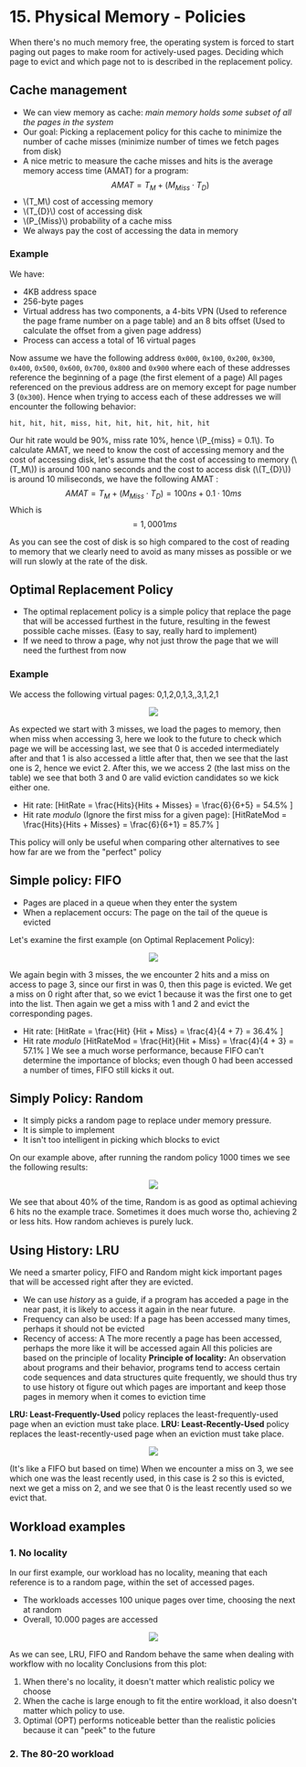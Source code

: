 # 15. Physical Memory - Policies
When there's no much memory free, the operating system is forced to start paging out pages to make room for actively-used pages. Deciding which page to evict and which page not to is described in the replacement policy. 
## Cache management
- We can view memory as cache: *main memory holds some subset of all the pages in the system*
- Our goal: Picking a replacement policy for this cache to minimize the number of cache misses (minimize number of times we fetch pages from disk)
- A nice metric to measure the cache misses and hits is the average memory access time (AMAT) for a program: 
$$
AMAT = T_{M} + (M_{Miss} \cdot T_D)
$$
- \\(T_M\\) cost of accessing memory
- \\(T_{D}\\) cost of accessing disk
- \\(P_{Miss}\\) probability of a cache miss
- We always pay the cost of accessing the data in memory

### Example
We have: 
- 4KB address space
- 256-byte pages
- Virtual address has two components, a 4-bits VPN (Used to reference the page frame number on a page table) and an 8 bits offset (Used to calculate the offset from a given page address)
- Process can access a total of 16 virtual pages

Now assume we have the following address `0x000`, `0x100`, `0x200`, `0x300`, `0x400`, `0x500`, `0x600`, `0x700`, `0x800` and `0x900` where each of these addresses reference the beginning of a page (the first element of a page)
All pages referenced on the previous address are on memory except for page number 3 (`0x300`). Hence when trying to access each of these addresses we will encounter the following behavior:
```
hit, hit, hit, miss, hit, hit, hit, hit, hit, hit
```
Our hit rate would be 90%, miss rate 10%, hence \\(P_{miss} = 0.1\\). To calculate AMAT, we need to know the cost of accessing memory and the cost of accessing disk, let's assume that the cost of accessing to memory (\\(T_M\\)) is around 100 nano seconds and the cost to access disk (\\(T_{D}\\)) is around 10 miliseconds, we have the following AMAT :
$$
AMAT = T_{M} + (M_{Miss} \cdot T_{D}) = 100ns + 0.1 \cdot 10ms
$$
Which is
$$
= 1,0001 ms
$$

As you can see the cost of disk is so high compared to the cost of reading to memory that we clearly need to avoid as many misses as possible or we will run slowly at the rate of the disk. 

## Optimal Replacement Policy
- The optimal  replacement policy is a simple policy that replace the page that will be accessed furthest in the future, resulting in the fewest possible cache misses. (Easy to say, really hard to implement)
- If we need to throw a page, why not just throw the page that we will need the furthest from now

### Example 
We access the following virtual pages: 0,1,2,0,1,3,,3,1,2,1 

<center><img src="./images/access_example.png"></center>

As expected we start with 3 misses, we load the pages to memory, then when miss when accessing 3, here we look to the future to check which page we will be accessing last, we see that 0 is acceded intermediately after and that 1 is also accessed a little after that, then we see that the last one is 2, hence we evict 2. After this, we we access 2 (the last miss on the table) we see that both 3 and 0 are valid eviction candidates so we kick either one. 

- Hit rate: 
[HitRate = \frac{Hits}{Hits + Misses} = \frac{6}{6+5} = 54.5\% ]
- Hit rate *modulo* (Ignore the first miss for a given page): 
[HitRateMod = \frac{Hits}{Hits + Misses} = \frac{6}{6+1} = 85.7\% ]

This policy will only be useful when comparing other alternatives to see how far are we from the "perfect" policy

## Simple policy: FIFO
- Pages are placed in a queue when they enter the system
- When a replacement occurs: The page on the tail of the queue is evicted

Let's examine the first example (on Optimal Replacement Policy): 

<center><img src="./images/FifoCacheExample.png"></center>

We again begin with 3 misses, the we encounter 2 hits and a miss on access to page 3, since our first in was 0, then this page is evicted. We get a miss on 0 right after that, so we evict 1 because it was the first one to get into the list. Then again we get a miss with 1 and 2 and evict the corresponding pages. 
- Hit rate: 
[HitRate = \frac{Hit} {Hit + Miss} = \frac{4}{4 + 7} = 36.4\% ]
- Hit rate *modulo*
[HitRateMod = \frac{Hit}{Hit + Miss} = \frac{4}{4 + 3} = 57.1\% ]
We see a much worse performance, because FIFO can't determine the importance of blocks; even though 0 had been accessed a number of times, FIFO still kicks it out.  

## Simply Policy: Random
- It simply picks a random page to replace under memory pressure.
- It is simple to implement
- It isn't too intelligent in picking which blocks to evict

On our example above, after running the random policy 1000 times we see the following results:  

<center><img src="./images/random_plot.png"></center>

We see that about 40% of the time, Random is as good as optimal achieving 6 hits no the example trace. Sometimes it does much worse tho, achieving 2 or less hits. How random achieves is purely luck.  

## Using History: LRU
We need a smarter policy, FIFO and Random might kick important pages that will be accessed right after they are evicted. 
- We can use *history* as a guide, if a program has acceded a page in the near past, it is likely to access it again in the near future. 
- Frequency can also be used: If a page has been accessed many times, perhaps it should not be evicted
- Recency of access: A The more recently a page has been accessed, perhaps the more like it will be accessed again 
All this policies are based on the principle of locality
**Principle of locality:** An observation about programs and their behavior, programs tend to access certain code sequences and data structures quite frequently, we should thus try to use history ot figure out which pages are important and keep those pages in memory when it comes to eviction time 


**LRU: Least-Frequently-Used** policy replaces the least-frequently-used page when an eviction must take place. 
**LRU: Least-Recently-Used** policy replaces the least-recently-used page when an eviction must take place. 

<center><img src="./images/lru_history.png"></center>

(It's like a FIFO but based on time)
When we encounter a miss on 3, we see which one was the least recently used, in this case is 2 so this is evicted, next we get a miss on 2, and we see that 0 is the least recently used so we evict that. 

## Workload examples
### 1. No locality
In our first example, our workload has no locality, meaning that each reference is to a random page, within the set of accessed pages.
- The workloads accesses 100 unique pages over time, choosing the next at random
- Overall, 10.000 pages are accessed

<center><img src="./images/no_locality.png"></center>

As we can see, LRU, FIFO and Random behave the same when dealing with workflow with no locality
Conclusions from this plot: 
1. When there's no locality, it doesn't matter  which realistic policy we choose
2. When the cache is large enough to fit the entire workload, it also doesn't matter which policy to use. 
3. Optimal (OPT) performs noticeable better than the realistic policies because it can "peek" to the future

### 2. The 80-20 workload
